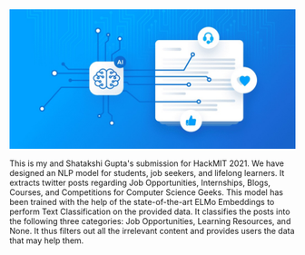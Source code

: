 <img src="/Images/Image1.jpeg">

This is my and Shatakshi Gupta's submission for HackMIT 2021. We have designed an NLP model for students, job seekers, and lifelong learners. It extracts twitter posts regarding Job Opportunities, Internships, Blogs, Courses, and Competitions for Computer Science Geeks. This model has been trained with the help of the state-of-the-art ELMo Embeddings to perform Text Classification on the provided data. It classifies the posts into the following three categories: Job Opportunities, Learning Resources, and None. It thus filters out all the irrelevant content and provides users the data that may help them.

